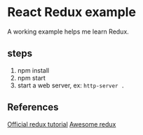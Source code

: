


React Redux example
=====================

A working example helps me learn Redux. 

## steps
1. npm install
2. npm start 
3. start a web server, ex: `http-server .`

## References
[Official redux tutorial](https://rackt.github.io/redux/docs/recipes/ReducingBoilerplate.html)
[Awesome redux](https://github.com/xgrommx/awesome-redux)

